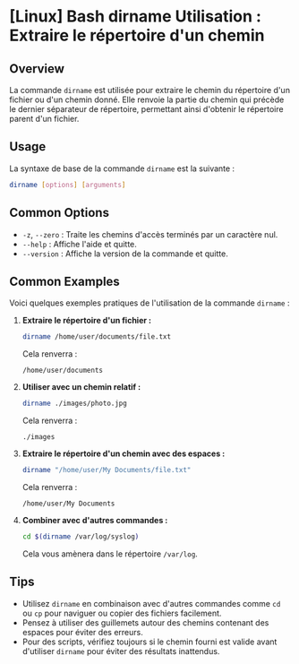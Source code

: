 # [Linux] Bash dirname Utilisation : Extraire le répertoire d'un chemin

## Overview
La commande `dirname` est utilisée pour extraire le chemin du répertoire d'un fichier ou d'un chemin donné. Elle renvoie la partie du chemin qui précède le dernier séparateur de répertoire, permettant ainsi d'obtenir le répertoire parent d'un fichier.

## Usage
La syntaxe de base de la commande `dirname` est la suivante :

```bash
dirname [options] [arguments]
```

## Common Options
- `-z`, `--zero` : Traite les chemins d'accès terminés par un caractère nul.
- `--help` : Affiche l'aide et quitte.
- `--version` : Affiche la version de la commande et quitte.

## Common Examples
Voici quelques exemples pratiques de l'utilisation de la commande `dirname` :

1. **Extraire le répertoire d'un fichier :**
   ```bash
   dirname /home/user/documents/file.txt
   ```
   Cela renverra :
   ```
   /home/user/documents
   ```

2. **Utiliser avec un chemin relatif :**
   ```bash
   dirname ./images/photo.jpg
   ```
   Cela renverra :
   ```
   ./images
   ```

3. **Extraire le répertoire d'un chemin avec des espaces :**
   ```bash
   dirname "/home/user/My Documents/file.txt"
   ```
   Cela renverra :
   ```
   /home/user/My Documents
   ```

4. **Combiner avec d'autres commandes :**
   ```bash
   cd $(dirname /var/log/syslog)
   ```
   Cela vous amènera dans le répertoire `/var/log`.

## Tips
- Utilisez `dirname` en combinaison avec d'autres commandes comme `cd` ou `cp` pour naviguer ou copier des fichiers facilement.
- Pensez à utiliser des guillemets autour des chemins contenant des espaces pour éviter des erreurs.
- Pour des scripts, vérifiez toujours si le chemin fourni est valide avant d'utiliser `dirname` pour éviter des résultats inattendus.